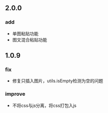 ## 2.0.0
### add
* 单图粘贴功能
* 图文混合粘贴功能

## 1.0.9
### fix
* 修复只插入图片，utils.isEmpty检测为空的问题

### improve
* 不将css与js分离，将css打包入js